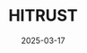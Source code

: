 ---  
layout: startup_page  
title: "HITRUST"  
id: "hitrustalliance.net"  
permalink: "/hitrusthitrustalliance.net03172025/"  
website: "https://hitrustalliance.net/"  
funding_round: "Growth Financing"  
funding_amount: ""  
investors: "Brighton Park Capital"  
about: "HITRUST is the leader in information security assurance for risk management and compliance. It offers certification programs for the application and validation of security, privacy, and AI controls, using a threat-adaptive approach to provide relevant and reliable solutions. HITRUST helps organizations effectively manage information risk, including cybersecurity, third-party, and AI risks."  
markets: "Cybersecurity, Risk Management, Compliance"  
hq: "Frisco, Texas, United States"  
founded_year: "2007"  
linkedin: ""  
twitter: ""  
instagram: ""  
facebook: ""  
crunchbase: ""  
pitchbook: ""  

date_display: "17-Mar-2025"  
date: "2025-03-17"

# SEO Optimization  
meta_title: "HITRUST - Growth Financing"  
meta_description: "HITRUST, HITRUST is the leader in information security assurance for risk management and compliance. It offers certification programs for the application and v..."  
meta_keywords: "HITRUST, Cybersecurity, Risk Management, Compliance, Growth Financing funding"  
canonical_url: "https://startup.projectstartups.com/hitrusthitrustalliance.net03172025/"  
---